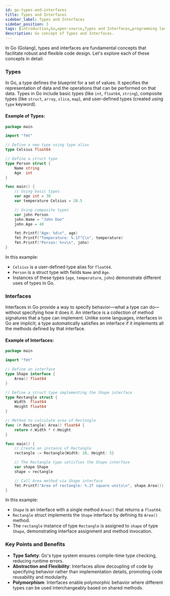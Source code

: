 ```yaml
---
id: go-types-and-interfaces
title: Types and Interfaces
sidebar_label: Types and Interfaces
sidebar_position: 3
tags: [introduction,Go,open-source,Types and Interfaces,programming language]
description: Go concept of Types and Interfaces.
---
```


In Go (Golang), types and interfaces are fundamental concepts that facilitate robust and flexible code design. Let's explore each of these concepts in detail:

### Types

In Go, a type defines the blueprint for a set of values. It specifies the representation of data and the operations that can be performed on that data. Types in Go include basic types (like `int`, `float64`, `string`), composite types (like `struct`, `array`, `slice`, `map`), and user-defined types (created using `type` keyword).

#### Example of Types:

```go
package main

import "fmt"

// Define a new type using type alias
type Celsius float64

// Define a struct type
type Person struct {
    Name string
    Age  int
}

func main() {
    // Using basic types
    var age int = 30
    var temperature Celsius = 20.5

    // Using composite types
    var john Person
    john.Name = "John Doe"
    john.Age = 40

    fmt.Printf("Age: %d\n", age)
    fmt.Printf("Temperature: %.1f°C\n", temperature)
    fmt.Printf("Person: %+v\n", john)
}
```

In this example:
- `Celsius` is a user-defined type alias for `float64`.
- `Person` is a struct type with fields `Name` and `Age`.
- Instances of these types (`age`, `temperature`, `john`) demonstrate different uses of types in Go.

### Interfaces

Interfaces in Go provide a way to specify behavior—what a type can do—without specifying how it does it. An interface is a collection of method signatures that a type can implement. Unlike some languages, interfaces in Go are implicit; a type automatically satisfies an interface if it implements all the methods defined by that interface.

#### Example of Interfaces:

```go
package main

import "fmt"

// Define an interface
type Shape interface {
    Area() float64
}

// Define a struct type implementing the Shape interface
type Rectangle struct {
    Width  float64
    Height float64
}

// Method to calculate area of Rectangle
func (r Rectangle) Area() float64 {
    return r.Width * r.Height
}

func main() {
    // Create an instance of Rectangle
    rectangle := Rectangle{Width: 10, Height: 5}

    // The Rectangle type satisfies the Shape interface
    var shape Shape
    shape = rectangle

    // Call Area method via Shape interface
    fmt.Printf("Area of rectangle: %.2f square units\n", shape.Area())
}
```

In this example:
- `Shape` is an interface with a single method `Area()` that returns a `float64`.
- `Rectangle` struct implements the `Shape` interface by defining its `Area()` method.
- The `rectangle` instance of type `Rectangle` is assigned to `shape` of type `Shape`, demonstrating interface assignment and method invocation.

### Key Points and Benefits

- **Type Safety**: Go's type system ensures compile-time type checking, reducing runtime errors.
- **Abstraction and Flexibility**: Interfaces allow decoupling of code by specifying behavior rather than implementation details, promoting code reusability and modularity.
- **Polymorphism**: Interfaces enable polymorphic behavior where different types can be used interchangeably based on shared methods.
 